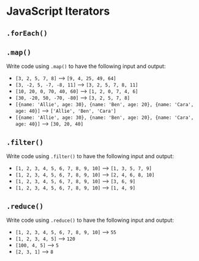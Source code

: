 # JavaScript Iterators

## `.forEach()`

## `.map()`
Write code using `.map()` to have the following input and output:

- `[3, 2, 5, 7, 8]` --> `[9, 4, 25, 49, 64]`
- `[3, -2, 5, -7, -8, 11]` --> `[3, 2, 5, 7, 8, 11]`
- `[10, 20, 0, 70, 40, 60]` --> `[1, 2, 0, 7, 4, 6]`
- `[30, -20, 50, -70, -80]` --> `[3, 2, 5, 7, 8]`
- `[{name: 'Allie', age: 30}, {name: 'Ben', age: 20}, {name: 'Cara', age: 40}]` --> `['Allie', 'Ben', 'Cara']`
- `[{name: 'Allie', age: 30}, {name: 'Ben', age: 20}, {name: 'Cara', age: 40}]` --> `[30, 20, 40]`

## `.filter()`
Write code using `.filter()` to have the following input and output:

- `[1, 2, 3, 4, 5, 6, 7, 8, 9, 10]` --> `[1, 3, 5, 7, 9]`
- `[1, 2, 3, 4, 5, 6, 7, 8, 9, 10]` --> `[2, 4, 6, 8, 10]`
- `[1, 2, 3, 4, 5, 6, 7, 8, 9, 10]` --> `[3, 6, 9]`
- `[1, 2, 3, 4, 5, 6, 7, 8, 9, 10]` --> `[1, 4, 9]`

## `.reduce()`
Write code using `.reduce()` to have the following input and output:

- `[1, 2, 3, 4, 5, 6, 7, 8, 9, 10]` --> `55`
- `[1, 2, 3, 4, 5]` --> `120`
- `[100, 4, 5]` --> `5`
- `[2, 3, 1]` --> `8`
